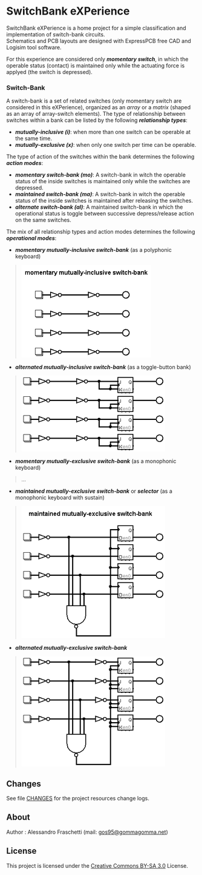 # SwitchBank eXPerience

SwitchBank eXPerience is a home project for a simple classification and implementation of switch-bank circuits.  
Schematics and PCB layouts are designed with ExpressPCB free CAD and Logisim tool software.

For this experience are considered only ***momentary switch***,
in which the operable status (contact) is maintained only while the actuating force is applyed (the switch is depressed).


### Switch-Bank

A switch-bank is a set of related switches (only momentary switch are considered in this eXPerience), organized as an *array* or a *matrix* (shaped as an array of array-switch elements).
The type of relationship between switches within a bank can be listed by the following ***relationship types***:

- ***mutually-inclusive (i)***: when more than one switch can be operable at the same time.
- ***mutually-exclusive (x)***: when only one switch per time can be operable.

The type of action of the switches within the bank determines the following ***action modes***:

- ***momentary switch-bank (mo)***: A switch-bank in witch the operable status of the inside switches is maintained only while the switches are depressed.
- ***maintained switch-bank (ma)***: A switch-bank in witch the operable status of the inside switches is maintained after releasing the switches.
- ***alternate switch-bank (al)***: A maintained switch-bank in which the operational status is toggle between successive depress/release action on the same switches.

The mix of all relationship types and action modes determines the following ***operational modes***:

- ***momentary mutually-inclusive switch-bank*** (as a polyphonic keyboard)
> ![momentary-mutually-inclusive-switch-bank.png](.github/momentary-mutually-inclusive-switch-bank.png)
- ***alternated mutually-inclusive switch-bank*** (as a toggle-button bank)
> ![alternated-mutually-inclusive-switch-bank.png](.github/alternated-mutually-inclusive-switch-bank.png)
- ***momentary mutually-exclusive switch-bank*** (as a monophonic keyboard)
> ...
- ***maintained mutually-exclusive switch-bank*** or ***selector*** (as a monophonic keyboard with sustain)
> ![maintained-mutually-exclusive-switch-bank.png](.github/maintained-mutually-exclusive-switch-bank.png)
- ***alternated mutually-exclusive switch-bank***
> ![alternated-mutually-exclusive-switch-bank.png](.github/alternated-mutually-exclusive-switch-bank.png)


## Changes
See file [CHANGES](CHANGES) for the project resources change logs.


## About
Author : Alessandro Fraschetti (mail: [gos95@gommagomma.net](mailto:gos95@gommagomma.net))


## License
This project is licensed under the [Creative Commons BY-SA 3.0](http://creativecommons.org/licenses/by-sa/3.0/) License.